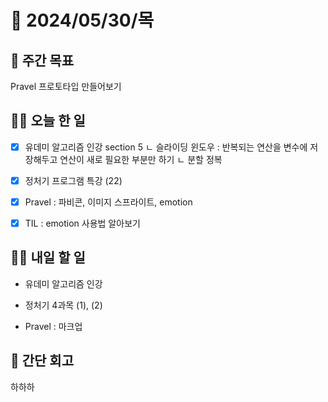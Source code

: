 # 📅 2024/05/30/목

## 🚀 주간 목표

Pravel 프로토타입 만들어보기

## 💪🏻 오늘 한 일

- [x] 유데미 알고리즘 인강 section 5 
ㄴ 슬라이딩 윈도우 : 반복되는 연산을 변수에 저장해두고 연산이 새로 필요한 부분만 하기 
ㄴ 분할 정복 

- [x] 정처기 프로그램 특강 (22)

- [x] Pravel : 파비콘, 이미지 스프라이트, emotion 

- [x] TIL : emotion 사용법 알아보기

## 🫵🏻 내일 할 일

- 유데미 알고리즘 인강

- 정처기  4과목 (1), (2)

- Pravel : 마크업 


## 👀 간단 회고

하하하
